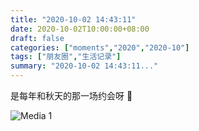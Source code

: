 ```yaml
---
title: "2020-10-02 14:43:11"
date: 2020-10-02T10:00:00+08:00
draft: false
categories: ["moments","2020","2020-10"]
tags: ["朋友圈","生活记录"]
summary: "2020-10-02 14:43:11..."
---
```


是每年和秋天的那一场约会呀 🥰

![Media 1](/Moments/photos/2020-10-02/202010021443110.jpg)

